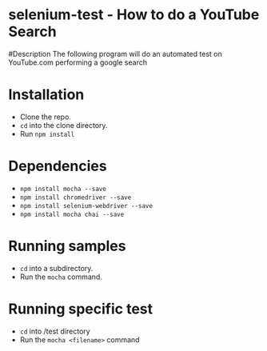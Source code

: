 # selenium-test - How to do a YouTube Search

#Description
The following program will do an automated test on YouTube.com performing a google search

# Installation

* Clone the repo.
* `cd` into the clone directory.
* Run `npm install`


# Dependencies
* `npm install mocha --save`
* `npm install chromedriver --save`
* `npm install selenium-webdriver --save`
* `npm install mocha chai --save`


# Running samples
* `cd` into a subdirectory.
* Run the `mocha` command.

# Running specific test
* `cd` into /test directory
* Run the `mocha <filename>` command 
